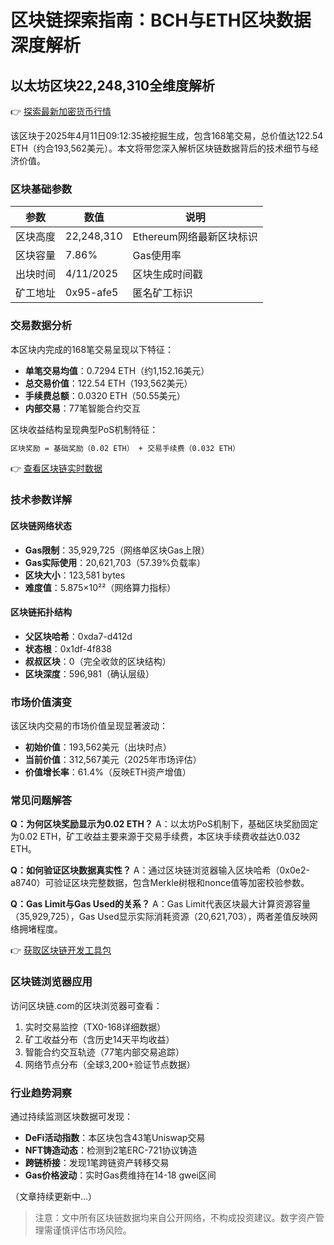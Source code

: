 # 区块链探索指南：BCH与ETH区块数据深度解析

## 以太坊区块22,248,310全维度解析

👉 [探索最新加密货币行情](https://bit.ly/okx_welcome)

该区块于2025年4月11日09:12:35被挖掘生成，包含168笔交易，总价值达122.54 ETH（约合193,562美元）。本文将带您深入解析区块链数据背后的技术细节与经济价值。

### 区块基础参数
| 参数          | 数值          | 说明                     |
|---------------|---------------|--------------------------|
| 区块高度      | 22,248,310    | Ethereum网络最新区块标识 |
| 区块容量      | 7.86%         | Gas使用率                |
| 出块时间      | 4/11/2025     | 区块生成时间戳             |
| 矿工地址      | 0x95-afe5     | 匿名矿工标识             |

### 交易数据分析

本区块内完成的168笔交易呈现以下特征：
- **单笔交易均值**：0.7294 ETH（约1,152.16美元）
- **总交易价值**：122.54 ETH（193,562美元）
- **手续费总额**：0.0320 ETH（50.55美元）
- **内部交易**：77笔智能合约交互

区块收益结构呈现典型PoS机制特征：
```markdown
区块奖励 = 基础奖励（0.02 ETH） + 交易手续费（0.032 ETH）
```

👉 [查看区块链实时数据](https://bit.ly/okx_welcome)

### 技术参数详解

#### 区块链网络状态
- **Gas限制**：35,929,725（网络单区块Gas上限）
- **Gas实际使用**：20,621,703（57.39%负载率）
- **区块大小**：123,581 bytes
- **难度值**：5.875×10²²（网络算力指标）

#### 区块链拓扑结构
- **父区块哈希**：0xda7-d412d
- **状态根**：0x1df-4f838
- **叔叔区块**：0（完全收敛的区块结构）
- **区块深度**：596,981（确认层级）

### 市场价值演变

该区块内交易的市场价值呈现显著波动：
- **初始价值**：193,562美元（出块时点）
- **当前价值**：312,567美元（2025年市场评估）
- **价值增长率**：61.4%（反映ETH资产增值）

### 常见问题解答

**Q：为何区块奖励显示为0.02 ETH？**
A：以太坊PoS机制下，基础区块奖励固定为0.02 ETH，矿工收益主要来源于交易手续费，本区块手续费收益达0.032 ETH。

**Q：如何验证区块数据真实性？**
A：通过区块链浏览器输入区块哈希（0x0e2-a8740）可验证区块完整数据，包含Merkle树根和nonce值等加密校验参数。

**Q：Gas Limit与Gas Used的关系？**
A：Gas Limit代表区块最大计算资源容量（35,929,725），Gas Used显示实际消耗资源（20,621,703），两者差值反映网络拥堵程度。

👉 [获取区块链开发工具包](https://bit.ly/okx_welcome)

### 区块链浏览器应用

访问区块链.com的区块浏览器可查看：
1. 实时交易监控（TX0-168详细数据）
2. 矿工收益分布（含历史14天平均收益）
3. 智能合约交互轨迹（77笔内部交易追踪）
4. 网络节点分布（全球3,200+验证节点数据）

### 行业趋势洞察

通过持续监测区块数据可发现：
- **DeFi活动指数**：本区块包含43笔Uniswap交易
- **NFT铸造动态**：检测到2笔ERC-721协议铸造
- **跨链桥接**：发现1笔跨链资产转移交易
- **Gas价格波动**：实时Gas费维持在14-18 gwei区间

（文章持续更新中...）

> 注意：文中所有区块链数据均来自公开网络，不构成投资建议。数字资产管理需谨慎评估市场风险。